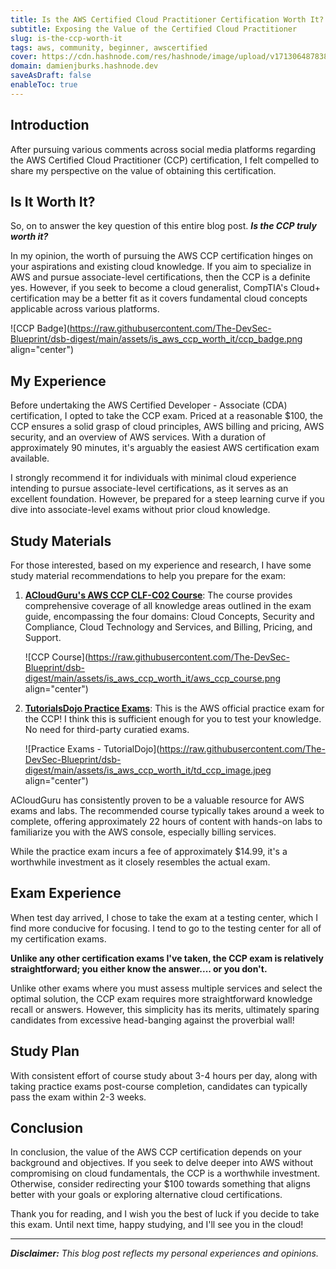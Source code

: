 ```yaml
---
title: Is the AWS Certified Cloud Practitioner Certification Worth It?
subtitle: Exposing the Value of the Certified Cloud Practitioner
slug: is-the-ccp-worth-it
tags: aws, community, beginner, awscertified
cover: https://cdn.hashnode.com/res/hashnode/image/upload/v1713064878389/k7JaiozJM.jpg?auto=format
domain: damienjburks.hashnode.dev
saveAsDraft: false
enableToc: true
---
```


## Introduction

After pursuing various comments across social media platforms regarding the AWS Certified Cloud Practitioner (CCP) certification, I felt compelled to share my perspective on the value of obtaining this certification.

## Is It Worth It?

So, on to answer the key question of this entire blog post. _**Is the CCP truly worth it?**_

In my opinion, the worth of pursuing the AWS CCP certification hinges on your aspirations and existing cloud knowledge. If you aim to specialize in AWS and pursue associate-level certifications, then the CCP is a definite yes. However, if you seek to become a cloud generalist, CompTIA's Cloud+ certification may be a better fit as it covers fundamental cloud concepts applicable across various platforms.

![CCP Badge](https://raw.githubusercontent.com/The-DevSec-Blueprint/dsb-digest/main/assets/is_aws_ccp_worth_it/ccp_badge.png align="center")

## My Experience

Before undertaking the AWS Certified Developer - Associate (CDA) certification, I opted to take the CCP exam. Priced at a reasonable $100, the CCP ensures a solid grasp of cloud principles, AWS billing and pricing, AWS security, and an overview of AWS services. With a duration of approximately 90 minutes, it's arguably the easiest AWS certification exam available.

I strongly recommend it for individuals with minimal cloud experience intending to pursue associate-level certifications, as it serves as an excellent foundation. However, be prepared for a steep learning curve if you dive into associate-level exams without prior cloud knowledge.

## Study Materials

For those interested, based on my experience and research, I have some study material recommendations to help you prepare for the exam:

1. [**ACloudGuru's AWS CCP CLF-C02 Course**](https://www.pluralsight.com/cloud-guru/courses/aws-certified-cloud-practitioner-clf-c02): The course provides comprehensive coverage of all knowledge areas outlined in the exam guide, encompassing the four domains: Cloud Concepts, Security and Compliance, Cloud Technology and Services, and Billing, Pricing, and Support.

    ![CCP Course](https://raw.githubusercontent.com/The-DevSec-Blueprint/dsb-digest/main/assets/is_aws_ccp_worth_it/aws_ccp_course.png align="center")

1. [**TutorialsDojo Practice Exams**](https://explore.skillbuilder.aws/learn/course/external/view/elearning/14637/aws-certified-cloud-practitioner-official-practice-exam-clf-c02-english): This is the AWS official practice exam for the CCP! I think this is sufficient enough for you to test your knowledge. No need for third-party curatied exams.

    ![Practice Exams - TutorialDojo](https://raw.githubusercontent.com/The-DevSec-Blueprint/dsb-digest/main/assets/is_aws_ccp_worth_it/td_ccp_image.jpeg align="center")

ACloudGuru has consistently proven to be a valuable resource for AWS exams and labs. The recommended course typically takes around a week to complete, offering approximately 22 hours of content with hands-on labs to familiarize you with the AWS console, especially billing services.

While the practice exam incurs a fee of approximately $14.99, it's a worthwhile investment as it closely resembles the actual exam.

## Exam Experience

When test day arrived, I chose to take the exam at a testing center, which I find more conducive for focusing. I tend to go to the testing center for all of my certification exams.

**Unlike any other certification exams I've taken, the CCP exam is relatively straightforward; you either know the answer.... or you don't.**

Unlike other exams where you must assess multiple services and select the optimal solution, the CCP exam requires more straightforward knowledge recall or answers. However, this simplicity has its merits, ultimately sparing candidates from excessive head-banging against the proverbial wall!

## Study Plan

With consistent effort of course study about 3-4 hours per day, along with taking practice exams post-course completion, candidates can typically pass the exam within 2-3 weeks.

## Conclusion

In conclusion, the value of the AWS CCP certification depends on your background and objectives. If you seek to delve deeper into AWS without compromising on cloud fundamentals, the CCP is a worthwhile investment. Otherwise, consider redirecting your $100 towards something that aligns better with your goals or exploring alternative cloud certifications.

Thank you for reading, and I wish you the best of luck if you decide to take this exam. Until next time, happy studying, and I'll see you in the cloud!

---

_**Disclaimer:** This blog post reflects my personal experiences and opinions._